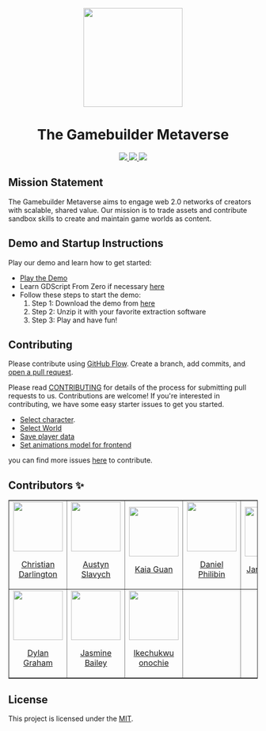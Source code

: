 <p align="center">
<img src="./Assets//logo.png" width="200" />
<h1 align="center">The Gamebuilder Metaverse</h1>
</p>

<p align="center">
<a href="https://gotm.io/tribaliii/creationgame">
<img src="https://img.shields.io/badge/Demo-Play%20Now-yellow.svg" />
<a href="https://github.com/TribaliiiGameDevelopment/CreationGame/releases/tag/demo">
<img src="https://img.shields.io/badge/Download-Windows-brightgreen.svg" />
</a>
</a>
<img src="https://img.shields.io/badge/Sponsor-coming_soon-brightgreen" />
</p>

## Mission Statement

The Gamebuilder Metaverse aims to engage web 2.0 networks of creators with scalable, shared value. Our mission is to trade assets and contribute sandbox skills to create and maintain game worlds as content.

## Demo and Startup Instructions

Play our demo and learn how to get started:

- [Play the Demo](https://gotm.io/tribaliii/creationgame)
- Learn GDScript From Zero if necessary [here](https://github.com/GDQuest/learn-gdscript/?tab=readme-ov-file#learn-gdscript-from-zero)
- Follow these steps to start the demo:
  1. Step 1: Download the demo from [here](https://github.com/TribaliiiGameDevelopment/CreationGame/releases/tag/demo)
  2. Step 2: Unzip it with your favorite extraction software
  3. Step 3: Play and have fun!

## Contributing

Please contribute using [GitHub Flow](https://guides.github.com/introduction/flow). Create a branch, add commits, and [open a pull request](https://github.com/rahuldkjain/github-profile-readme-generator/compare).

Please read [CONTRIBUTING](CONTRIBUTING.md) for details of the process for submitting pull requests to us.
Contributions are welcome! If you're interested in contributing, we have some easy starter issues to get you started.

- [Select character](https://github.com/TribaliiiGameDevelopment/CreationGame/issues/49).
- [Select World](https://github.com/TribaliiiGameDevelopment/CreationGame/issues/48)
- [Save player data](https://github.com/TribaliiiGameDevelopment/CreationGame/issues/47)
- [Set animations model for frontend](https://github.com/TribaliiiGameDevelopment/CreationGame/issues/45)

you can find more issues [here](https://github.com/TribaliiiGameDevelopment/CreationGame/issues) to contribute.

## Contributors ✨

<table border='1px'>
  <tr>
    <td>
      <a href="Github link" target="_blank">
        <img src='Github Avatar' alt='' width='100px'>
        <p align='center'>Christian Darlington</p>
      </a>
    </td>
    <td>
      <a href="Github link" target="_blank">
        <img src='Github Avatar' alt='' width='100px'>
        <p align='center'>Austyn Slavych</p>
      </a>
    </td>
    <td>
      <a href="Github link" target="_blank">
        <img src='Github Avatar' alt='' width='100px'>
        <p align='center'>Kaia Guan</p>
      </a>
    </td>
    <td>
      <a href="Github link" target="_blank">
        <img src='Github Avatar' alt='' width='100px'>
        <p align='center'>Daniel Philibin</p>
      </a>
    </td>
    <td>
      <a href="Github link" target="_blank">
        <img src='Github Avatar' alt='' width='100px'>
        <p align='center'>Janine Kong</p>
      </a>
    </td>
    <td>
      <a href="Github link" target="_blank">
        <img src='Github Avatar' alt='' width='100px'>
        <p align='center'>Brandon Cay</p>
      </a>
    </td>
    <td>
      <a href="Github link" target="_blank">
        <img src='Github Avatar' alt='' width='100px'>
        <p align='center'>Trung Lam</p>
      </a>
    </td>
    <td>
      <a href="Github link" target="_blank">
        <img src='Github Avatar' alt='' width='100px'>
        <p align='center'>Jihad Beydoun</p>
      </a>
    </td>
  </tr>
<!-- 2   -->
  <tr>
    <td>
      <a href="Github link" target="_blank">
        <img src='Github Avatar' alt='' width='100px'>
        <p align='center'>Dylan Graham</p>
      </a>
    </td>
   <td>
      <a href="Github link" target="_blank">
        <img src='Github Avatar' alt='' width='100px'>
        <p align='center'>Jasmine Bailey</p>
      </a>
    </td>
    <td>
     <a href="Github link" target="_blank">
        <img src='Github Avatar' alt='' width='100px'>
        <p align='center'>Ikechukwu onochie</p>
      </a>
    </td>
    <td>
</table>

## License

This project is licensed under the [MIT](LICENSE).
